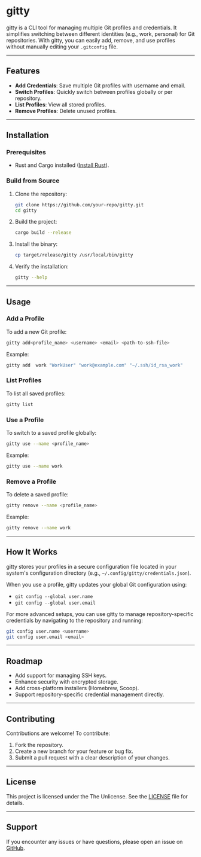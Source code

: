 # gitty

gitty is a CLI tool for managing multiple Git profiles and credentials. It simplifies switching between different identities (e.g., work, personal) for Git repositories. With gitty, you can easily add, remove, and use profiles without manually editing your `.gitconfig` file.

---

## Features

- **Add Credentials**: Save multiple Git profiles with username and email.
- **Switch Profiles**: Quickly switch between profiles globally or per repository.
- **List Profiles**: View all stored profiles.
- **Remove Profiles**: Delete unused profiles.

---

## Installation

### Prerequisites

- Rust and Cargo installed ([Install Rust](https://www.rust-lang.org/tools/install)).

### Build from Source

1. Clone the repository:
   ```bash  
   git clone https://github.com/your-repo/gitty.git
   cd gitty
   ```
2. Build the project:
   ```bash
   cargo build --release
   ```
3. Install the binary:
   ```bash
   cp target/release/gitty /usr/local/bin/gitty
   ```
4. Verify the installation:
   ```bash
   gitty --help
   ```

---

## Usage

### Add a Profile

To add a new Git profile:
```bash
gitty add<profile_name> <username> <email> <path-to-ssh-file>
```
Example:
```bash
gitty add  work "WorkUser" "work@example.com" "~/.ssh/id_rsa_work"
```

### List Profiles

To list all saved profiles:
```bash
gitty list
```

### Use a Profile

To switch to a saved profile globally:
```bash
gitty use --name <profile_name>
```
Example:
```bash
gitty use --name work
```

### Remove a Profile

To delete a saved profile:
```bash
gitty remove --name <profile_name>
```
Example:
```bash
gitty remove --name work
```

---

## How It Works

gitty stores your profiles in a secure configuration file located in your system's configuration directory (e.g., `~/.config/gitty/credentials.json`).

When you use a profile, gitty updates your global Git configuration using:
- `git config --global user.name`
- `git config --global user.email`

For more advanced setups, you can use gitty to manage repository-specific credentials by navigating to the repository and running:
```bash
git config user.name <username>
git config user.email <email>
```

---

## Roadmap

- Add support for managing SSH keys.
- Enhance security with encrypted storage.
- Add cross-platform installers (Homebrew, Scoop).
- Support repository-specific credential management directly.

---

## Contributing

Contributions are welcome! To contribute:
1. Fork the repository.
2. Create a new branch for your feature or bug fix.
3. Submit a pull request with a clear description of your changes.

---

## License

This project is licensed under the The Unlicense. See the [LICENSE](LICENSE) file for details.

---

## Support

If you encounter any issues or have questions, please open an issue on [GitHub](https://github.com/sandunsameera/gitty/issues).
